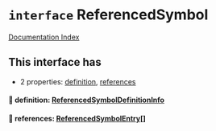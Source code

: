 # `interface` ReferencedSymbol

[Documentation Index](../README.md)

## This interface has

- 2 properties:
[definition](#-definition-referencedsymboldefinitioninfo),
[references](#-references-referencedsymbolentry)


#### 📄 definition: [ReferencedSymbolDefinitionInfo](../interface.ReferencedSymbolDefinitionInfo/README.md)



#### 📄 references: [ReferencedSymbolEntry](../interface.ReferencedSymbolEntry/README.md)\[]



